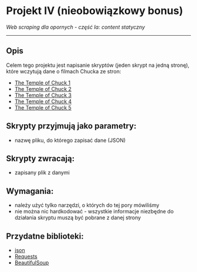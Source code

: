 # Projekt IV (nieobowiązkowy bonus)
*Web scraping dla opornych - część Ia: content statyczny*

---

## Opis

Celem tego projektu jest napisanie skryptów (jeden skrypt na jedną stronę), które wczytują dane o filmach Chucka ze stron:
- [The Temple of Chuck 1](https://profmrow.fans/pwzn/toc1/)
- [The Temple of Chuck 2](https://profmrow.fans/pwzn/toc2/)
- [The Temple of Chuck 3](https://profmrow.fans/pwzn/toc3/)
- [The Temple of Chuck 4](https://profmrow.fans/pwzn/toc4/)
- [The Temple of Chuck 5](https://profmrow.fans/pwzn/toc5/)

## Skrypty przyjmują jako parametry:
- nazwę pliku, do którego zapisać dane (JSON)

## Skrypty zwracają:
- zapisany plik z danymi

## Wymagania:
- należy użyć tylko narzędzi, o których do tej pory mówiliśmy
- nie można nic hardkodować - wszystkie informacje niezbędne do działania skryptu muszą być pobrane z danej strony

## Przydatne biblioteki:
- [json](https://docs.python.org/3/library/json.html)
- [Requests](https://docs.python-requests.org/en/latest/)
- [BeautifulSoup](https://www.crummy.com/software/BeautifulSoup/bs4/doc/)

